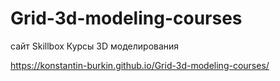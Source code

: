 # Grid-3d-modeling-courses
сайт Skillbox Курсы 3D моделирования

https://konstantin-burkin.github.io/Grid-3d-modeling-courses/
